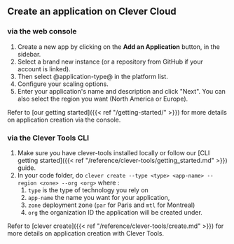 ## Create an application on Clever Cloud

### via the web console
1. Create a new app by clicking on the **Add an Application** button, in the sidebar.
2. Select a brand new instance (or a repository from GitHub if your account is linked).
3. Then select @application-type@ in the platform list.
4. Configure your scaling options.
5. Enter your application's name and description and click "Next". You can also select the region you want (North America or Europe).

Refer to [our getting started]({{< ref "/getting-started/" >}}) for more details on application creation via the console.

### via the Clever Tools CLI

1. Make sure you have clever-tools installed locally or follow our [CLI getting started]({{< ref "/reference/clever-tools/getting_started.md" >}}) guide.
2. In your code folder, do `clever create --type <type> <app-name> --region <zone> --org <org>` where :
   1. `type` is the type of technology you rely on
   2. `app-name` the name you want for your application,
   3. `zone` deployment zone (`par` for Paris and `mtl` for Montreal)
   4. `org` the organization ID the application will be created under.

Refer to [clever create]({{< ref "/reference/clever-tools/create.md" >}}) for more details on application creation with Clever Tools.